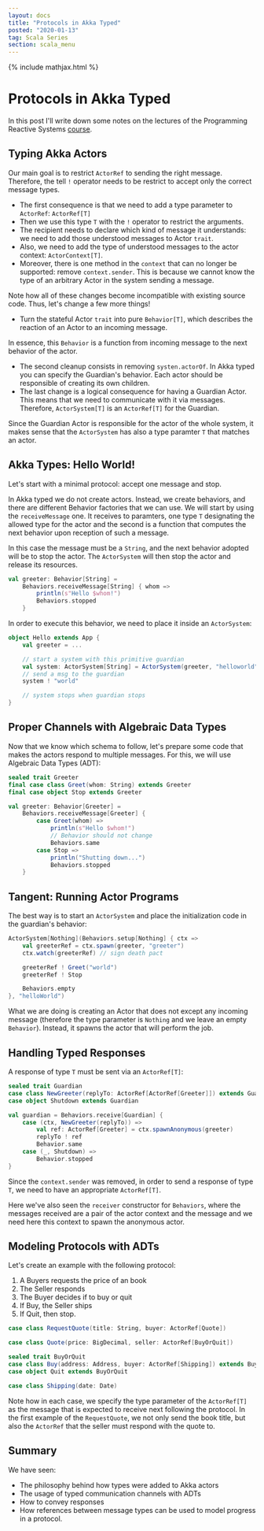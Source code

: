 ```yaml
---
layout: docs
title: "Protocols in Akka Typed"
posted: "2020-01-13"
tag: Scala Series
section: scala_menu
---
```


{% include mathjax.html %}

# Protocols in Akka Typed

In this post I'll write down some notes on the lectures of the Programming Reactive Systems [course](https://www.edx.org/course/programming-reactive-systems).

## Typing Akka Actors

Our main goal is to restrict `ActorRef` to sending the right message. Therefore, the tell `!` operator needs to be restrict to accept only the correct message types.

* The first consequence is that we need to add a type parameter to `ActorRef`: `ActorRef[T]`
* Then we use this type `T` with the `!` operator to restrict the arguments.
* The recipient needs to declare which kind of message it understands: we need to add those understood messages to Actor `trait`.
* Also, we need to add the type of understood messages to the actor context: `ActorContext[T]`.
* Moreover, there is one method in the `context` that can no longer be supported: remove `context.sender`. This is because we cannot know the type of an arbitrary Actor in the system sending a message.

Note how all of these changes become incompatible with existing source code. Thus, let's change a few more things!

* Turn the stateful Actor `trait` into pure `Behavior[T]`, which describes the reaction of an Actor to an incoming message.

In essence, this `Behavior` is a function from incoming message to the next behavior of the actor.

* The second cleanup consists in removing `systen.actorOf`. In Akka typed you can specify the Guardian's behavior. Each actor should be responsible of creating its own children.
* The last change is a logical consequence for having a Guardian Actor. This means that we need to communicate with it via messages. Therefore, `ActorSystem[T]` is an `ActorRef[T]` for the Guardian.

Since the Guardian Actor is responsible for the actor of the whole system, it makes sense that the `ActorSystem` has also a type paramter `T` that matches an actor.

## Akka Types: Hello World!

Let's start with a minimal protocol: accept one message and stop.

In Akka typed we do not create actors. Instead, we create behaviors, and there are different Behavior factories that we can use. We will start by using the `receiveMessage` one. It receives to paramters, one type `T` designating the allowed type for the actor and the second is a function that computes the next behavior upon reception of such a message.

In this case the message must be a `String`, and the next behavior adopted will be to stop the actor. The `ActorSystem` will then stop the actor and release its resources.

```scala
val greeter: Behavior[String] = 
    Behaviors.receiveMessage[String] { whom =>
        println(s"Hello $whom!")
        Behaviors.stopped
    }
```

In order to execute this behavior, we need to place it inside an `ActorSystem`:

```scala
object Hello extends App {
    val greeter = ...

    // start a system with this primitive guardian
    val system: ActorSystem[String] = ActorSystem(greeter, "helloworld")
    // send a msg to the guardian
    system ! "world"

    // system stops when guardian stops
}
```

## Proper Channels with Algebraic Data Types

Now that we know which schema to follow, let's prepare some code that makes the actors respond to multiple messages. For this, we will use Algebraic Data Types (ADT):

```scala
sealed trait Greeter
final case class Greet(whom: String) extends Greeter
final case object Stop extends Greeter

val greeter: Behavior[Greeter] = 
    Behaviors.receiveMessage[Greeter] {
        case Greet(whom) =>
            println(s"Hello $whom!")
            // Behavior should not change
            Behaviors.same
        case Stop =>
            println("Shutting down...")
            Behaviors.stopped
    }
```

## Tangent: Running Actor Programs

The best way is to start an `ActorSystem` and place the initialization code in the guardian's behavior:

```scala
ActorSystem[Nothing](Behaviors.setup[Nothing] { ctx => 
    val greeterRef = ctx.spawn(greeter, "greeter")
    ctx.watch(greeterRef) // sign death pact

    greeterRef ! Greet("world")
    greeterRef ! Stop

    Behaviors.empty
}, "helloWorld")
```

What we are doing is creating an Actor that does not except any incoming message (therefore the type parameter is `Nothing` and we leave an empty `Behavior`). Instead, it spawns the actor that will perform the job.

## Handling Typed Responses

A response of type `T` must be sent via an `ActorRef[T]`:

```scala
sealed trait Guardian
case class NewGreeter(replyTo: ActorRef[ActorRef[Greeter]]) extends Guardian
case object Shutdown extends Guardian

val guardian = Behaviors.receive[Guardian] {
    case (ctx, NewGreeter(replyTo)) =>
        val ref: ActorRef[Greeter] = ctx.spawnAnonymous(greeter)
        replyTo ! ref
        Behavior.same
    case (_, Shutdown) =>
        Behavior.stopped
}
```

Since the `context.sender` was removed, in order to send a response of type `T`, we need to have an appropriate `ActorRef[T]`.

Here we've also seen the `receiver` constructor for `Behaviors`, where the messages received are a pair of the actor context and the message and we need here this context to spawn the anonymous actor.

## Modeling Protocols with ADTs

Let's create an example with the following protocol:

1. A Buyers requests the price of an book
2. The Seller responds
3. The Buyer decides if to buy or quit
4. If Buy, the Seller ships
5. If Quit, then stop.

```scala
case class RequestQuote(title: String, buyer: ActorRef[Quote])

case class Quote(price: BigDecimal, seller: ActorRef[BuyOrQuit])

sealed trait BuyOrQuit
case class Buy(address: Address, buyer: ActorRef[Shipping]) extends BuyOrQuit
case object Quit extends BuyOrQuit

case class Shipping(date: Date)
```

Note how in each case, we specify the type parameter of the `ActorRef[T]` as the message that is expected to receive next following the protocol. In the first example of the `RequestQuote`, we not only send the book title, but also the `ActorRef` that the seller must respond with the quote to.

## Summary

We have seen:

* The philosophy behind how types were added to Akka actors
* The usage of typed communication channels with ADTs
* How to convey responses
* How references between message types can be used to model progress in a protocol.
